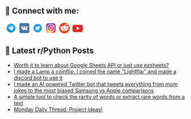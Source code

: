 ## 🔎 Connect with me:
[<img src="https://github.com/bullbesh/bullbesh/blob/main/images/Telegram.png" width="32" height="32" />](https://t.me/bullbesh)
[<img src="https://github.com/bullbesh/bullbesh/blob/main/images/VK.png" width="32" height="32" />](https://vk.com/bullbesh)
[<img src="https://github.com/bullbesh/bullbesh/blob/main/images/Twitter.png" width="32" height="32" />](https://twitter.com/bullbesh1)
[<img src="https://github.com/bullbesh/bullbesh/blob/main/images/Instagram.png" width="32" height="32" />](https://www.instagram.com/bullbesh)
[<img src="https://github.com/bullbesh/bullbesh/blob/main/images/Reddit.png" width="32" height="32" />](https://www.reddit.com/user/bullbesh)
[<img src="https://github.com/bullbesh/bullbesh/blob/main/images/YouTube.png" width="32" height="32" />](https://www.youtube.com/channel/UCtfjRs6uzgq5mfm8S06WTcg)

## 📕 Latest r/Python Posts
<!-- BLOG-POST-LIST:START -->
- [Worth it to learn about Google Sheets API or just use ezsheets?](https://www.reddit.com/r/Python/comments/xhyq0a/worth_it_to_learn_about_google_sheets_api_or_just/)
- [I made a Lamp a coinflip. I coined the name &quot;Lightflip&quot; and made a discord bot to use it](https://www.reddit.com/r/Python/comments/xhyjh2/i_made_a_lamp_a_coinflip_i_coined_the_name/)
- [I made an AI powered Twitter bot that tweets everything from mom jokes to the most biased Samsung vs Apple comparisons](https://www.reddit.com/r/Python/comments/xhxsri/i_made_an_ai_powered_twitter_bot_that_tweets/)
- [A simple tool to check the rarity of words or extract rare words from a text](https://www.reddit.com/r/Python/comments/xhw93f/a_simple_tool_to_check_the_rarity_of_words_or/)
- [Monday Daily Thread: Project ideas!](https://www.reddit.com/r/Python/comments/xhw62a/monday_daily_thread_project_ideas/)
<!-- BLOG-POST-LIST:END -->

